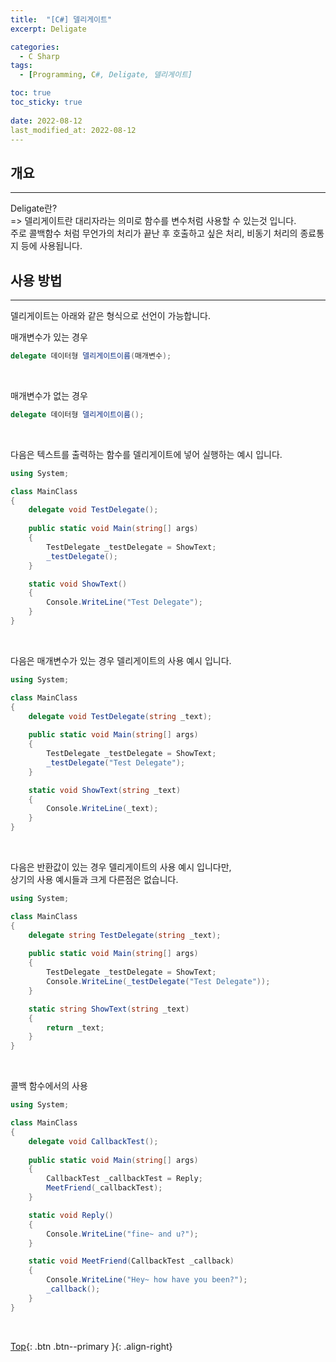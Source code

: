 ```yaml
---
title:  "[C#] 델리게이트"
excerpt: Deligate

categories:
  - C Sharp
tags:
  - [Programming, C#, Deligate, 델리게이트]

toc: true
toc_sticky: true
 
date: 2022-08-12
last_modified_at: 2022-08-12
---
```


## 개요
---
Deligate란? <br>
=> 델리게이트란 대리자라는 의미로 함수를 변수처럼 사용할 수 있는것 입니다. <br>
주로 콜백함수 처럼 무언가의 처리가 끝난 후 호출하고 싶은 처리, 비동기 처리의 종료통지 등에 사용됩니다. <br>

## 사용 방법
---
델리게이트는 아래와 같은 형식으로 선언이 가능합니다.

매개변수가 있는 경우
``` C#
delegate 데이터형 델리게이트이름(매개변수);
```

 <br>

매개변수가 없는 경우
``` C#
delegate 데이터형 델리게이트이름();
```

 <br>

다음은 텍스트를 출력하는 함수를 델리게이트에 넣어 실행하는 예시 입니다.

``` C#
using System;

class MainClass
{
    delegate void TestDelegate();
    
    public static void Main(string[] args)
    {
        TestDelegate _testDelegate = ShowText;
        _testDelegate();
    }

    static void ShowText()
    {
        Console.WriteLine("Test Delegate");
    }
}
```

 <br>

다음은 매개변수가 있는 경우 델리게이트의 사용 예시 입니다.
``` C#
using System;

class MainClass
{
    delegate void TestDelegate(string _text);
    
    public static void Main(string[] args)
    {
        TestDelegate _testDelegate = ShowText;
        _testDelegate("Test Delegate");
    }

    static void ShowText(string _text)
    {
        Console.WriteLine(_text);
    }
}
```

 <br>

다음은 반환값이 있는 경우 델리게이트의 사용 예시 입니다만,  <br>
상기의 사용 예시들과 크게 다른점은 없습니다. <br>
``` C#
using System;

class MainClass
{
    delegate string TestDelegate(string _text);
    
    public static void Main(string[] args)
    {
        TestDelegate _testDelegate = ShowText;
        Console.WriteLine(_testDelegate("Test Delegate"));
    }

    static string ShowText(string _text)
    {
        return _text;
    }
}
```
<br>

콜백 함수에서의 사용 <br>

``` C#
using System;

class MainClass
{
    delegate void CallbackTest();
    
    public static void Main(string[] args)
    {
        CallbackTest _callbackTest = Reply;
        MeetFriend(_callbackTest);
    }

    static void Reply()
    {
        Console.WriteLine("fine~ and u?");
    }

    static void MeetFriend(CallbackTest _callback)
    {
        Console.WriteLine("Hey~ how have you been?");
        _callback();
    }
}
```


<br>


[Top](#){: .btn .btn--primary }{: .align-right}